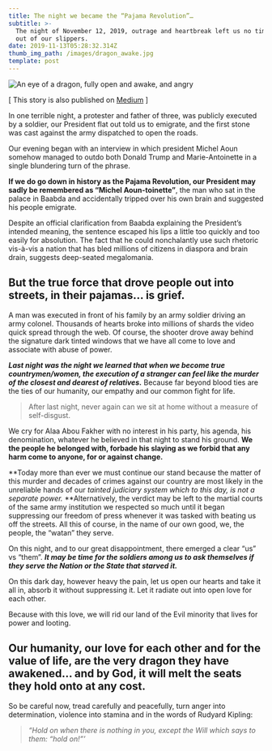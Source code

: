 ```yaml
---
title: The night we became the “Pajama Revolution”…
subtitle: >-
  The night of November 12, 2019, outrage and heartbreak left us no time to get
  out of our slippers.
date: 2019-11-13T05:28:32.314Z
thumb_img_path: /images/dragon_awake.jpg
template: post
---
```

![An eye of a dragon, fully open and awake, and angry](/images/dragon_awake.jpg)

[ This story is also published on [Medium](https://medium.com/@saba7lebnen/the-night-we-became-the-pajama-revolution-d3e542cc7190) ]

In one terrible night, a protester and father of three, was publicly executed by a soldier, our President flat out told us to emigrate, and the first stone was cast against the army dispatched to open the roads.

Our evening began with an interview in which president Michel Aoun somehow managed to outdo both Donald Trump and Marie-Antoinette in a single blundering turn of the phrase.

**If we do go down in history as the Pajama Revolution, our President may sadly be remembered as “Michel Aoun-toinette”**, the man who sat in the palace in Baabda and accidentally tripped over his own brain and suggested his people emigrate.

Despite an official clarification from Baabda explaining the President’s intended meaning, the sentence escaped his lips a little too quickly and too easily for absolution. The fact that he could nonchalantly use such rhetoric vis-à-vis a nation that has bled millions of citizens in diaspora and brain drain, suggests deep-seated megalomania.

## But the true force that drove people out into streets, in their pajamas… is grief.

A man was executed in front of his family by an army soldier driving an army colonel. Thousands of hearts broke into millions of shards the video quick spread through the web. Of course, the shooter drove away behind the signature dark tinted windows that we have all come to love and associate with abuse of power.

_**Last night was the night we learned that when we become true countrymen/women, the execution of a stranger can feel like the murder of the closest and dearest of relatives.**_ Because far beyond blood ties are the ties of our humanity, our empathy and our common fight for life.

> After last night, never again can we sit at home without a measure of self-disgust.

We cry for Alaa Abou Fakher with no interest in his party, his agenda, his denomination, whatever he believed in that night to stand his ground. **We the people he belonged with, forbade his slaying as we forbid that any harm come to anyone, for or against change.**

**Today more than ever we must continue our stand because the matter of this murder and decades of crimes against our country are most likely in the unreliable hands of our _tainted judiciary system which to this day, is not a separate power._ **Alternatively, the verdict may be left to the martial courts of the same army institution we respected so much until it began suppressing our freedom of press whenever it was tasked with beating us off the streets. All this of course, in the name of our own good, we, the people, the “watan” they serve.

On this night, and to our great disappointment, there emerged a clear “us” vs “them”. _**It may be time for the soldiers among us to ask themselves if they serve the Nation or the State that starved it.**_

On this dark day, however heavy the pain, let us open our hearts and take it all in, absorb it without suppressing it. Let it radiate out into open love for each other.

Because with this love, we will rid our land of the Evil minority that lives for power and looting.

## Our humanity, our love for each other and for the value of life, are the very dragon they have awakened… and by God, it will melt the seats they hold onto at any cost.

So be careful now, tread carefully and peacefully, turn anger into determination, violence into stamina and in the words of Rudyard Kipling:

> _“Hold on when there is nothing in you, except the Will which says to them: “hold on!”’_
